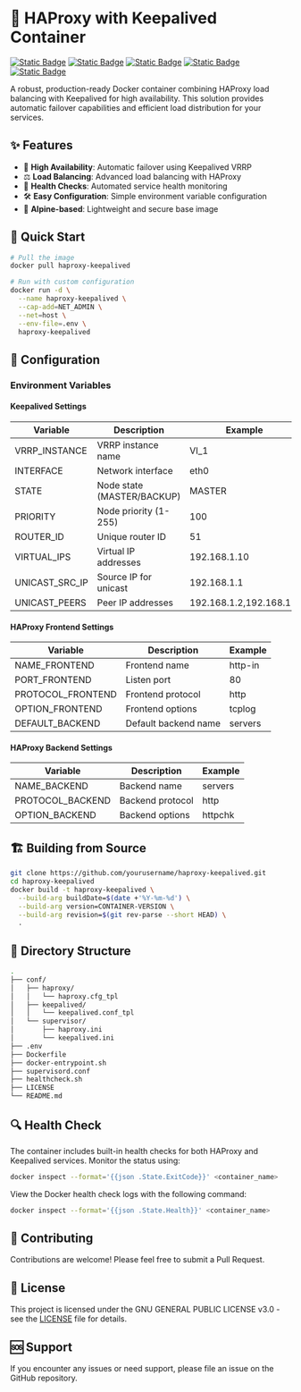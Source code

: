 # 🔄 HAProxy with Keepalived Container

[![Static Badge](https://img.shields.io/badge/Docker-Container-white?style=flat&logo=docker&logoColor=white&logoSize=auto&labelColor=black)](https://docker.com/)
[![Static Badge](https://img.shields.io/badge/Alpine-V3.21-white?style=flat&logo=alpinelinux&logoColor=white&logoSize=auto&labelColor=black)](https://www.alpinelinux.org/)
[![Static Badge](https://img.shields.io/badge/HAProxy-V3.0.6-white?style=flat&logoColor=white&labelColor=black)](https://www.haproxy.org/)
[![Static Badge](https://img.shields.io/badge/KeepAliveD-V2.3.1-white?style=flat&logoColor=white&labelColor=black)](https://keepalived.org/)
[![Static Badge](https://img.shields.io/badge/GPL-V3-white?style=flat&logo=gnu&logoColor=white&logoSize=auto&labelColor=black)](https://www.gnu.org/licenses/gpl-3.0.en.html/)

A robust, production-ready Docker container combining HAProxy load balancing with Keepalived for high availability. This solution provides automatic failover capabilities and efficient load distribution for your services.

## ✨ Features

- 🔄 **High Availability**: Automatic failover using Keepalived VRRP
- ⚖️ **Load Balancing**: Advanced load balancing with HAProxy
- 🎯 **Health Checks**: Automated service health monitoring
- 🛠️ **Easy Configuration**: Simple environment variable configuration
- 🐳 **Alpine-based**: Lightweight and secure base image

## 🚀 Quick Start

```bash
# Pull the image
docker pull haproxy-keepalived

# Run with custom configuration
docker run -d \
  --name haproxy-keepalived \
  --cap-add=NET_ADMIN \
  --net=host \
  --env-file=.env \
  haproxy-keepalived
```

## 🔧 Configuration

### Environment Variables

#### Keepalived Settings

| Variable | Description | Example |
|----------|-------------|---------|
| VRRP_INSTANCE | VRRP instance name | VI_1 |
| INTERFACE | Network interface | eth0 |
| STATE | Node state (MASTER/BACKUP) | MASTER |
| PRIORITY | Node priority (1-255) | 100 |
| ROUTER_ID | Unique router ID | 51 |
| VIRTUAL_IPS | Virtual IP addresses | 192.168.1.10 |
| UNICAST_SRC_IP | Source IP for unicast | 192.168.1.1 |
| UNICAST_PEERS | Peer IP addresses | 192.168.1.2,192.168.1.3 |

#### HAProxy Frontend Settings

| Variable | Description | Example |
|----------|-------------|---------|
| NAME_FRONTEND | Frontend name | http-in |
| PORT_FRONTEND | Listen port | 80 |
| PROTOCOL_FRONTEND | Frontend protocol | http |
| OPTION_FRONTEND | Frontend options | tcplog |
| DEFAULT_BACKEND | Default backend name | servers |

#### HAProxy Backend Settings

| Variable | Description | Example |
|----------|-------------|---------|
| NAME_BACKEND | Backend name | servers |
| PROTOCOL_BACKEND | Backend protocol | http |
| OPTION_BACKEND | Backend options | httpchk |

## 🏗️ Building from Source

```bash
git clone https://github.com/yourusername/haproxy-keepalived.git
cd haproxy-keepalived
docker build -t haproxy-keepalived \
  --build-arg buildDate=$(date +'%Y-%m-%d') \
  --build-arg version=CONTAINER-VERSION \
  --build-arg revision=$(git rev-parse --short HEAD) \
  .
```

## 📝 Directory Structure

```bash
.
├── conf/
│   ├── haproxy/
│   │   └── haproxy.cfg_tpl
│   ├── keepalived/
│   │   └── keepalived.conf_tpl
│   └── supervisor/
│       ├── haproxy.ini
│       └── keepalived.ini
├── .env
├── Dockerfile
├── docker-entrypoint.sh
├── supervisord.conf
├── healthcheck.sh
├── LICENSE
└── README.md
```

## 🔍 Health Check

The container includes built-in health checks for both HAProxy and Keepalived services. Monitor the status using:

```bash
docker inspect --format='{{json .State.ExitCode}}' <container_name>
```

View the Docker health check logs with the following command:

```bash
docker inspect --format='{{json .State.Health}}' <container_name>
```

## 🤝 Contributing

Contributions are welcome! Please feel free to submit a Pull Request.

## 📄 License

This project is licensed under the GNU GENERAL PUBLIC LICENSE v3.0 - see the [LICENSE](LICENSE) file for details.

## 🆘 Support

If you encounter any issues or need support, please file an issue on the GitHub repository.
